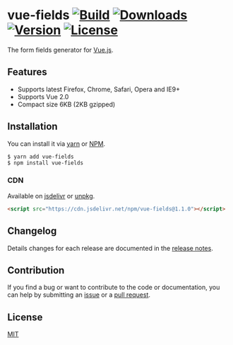 # vue-fields [![Build](https://circleci.com/gh/pagekit/vue-fields.svg?style=shield)](https://circleci.com/gh/pagekit/vue-fields) [![Downloads](https://img.shields.io/npm/dm/vue-fields.svg)](https://www.npmjs.com/package/vue-fields) [![Version](https://img.shields.io/npm/v/vue-fields.svg)](https://www.npmjs.com/package/vue-fields) [![License](https://img.shields.io/npm/l/vue-fields.svg)](https://www.npmjs.com/package/vue-fields)

The form fields generator for [Vue.js](http://vuejs.org).

## Features

- Supports latest Firefox, Chrome, Safari, Opera and IE9+
- Supports Vue 2.0
- Compact size 6KB (2KB gzipped)

## Installation
You can install it via [yarn](https://yarnpkg.com/) or [NPM](http://npmjs.org/).
```
$ yarn add vue-fields
$ npm install vue-fields
```

### CDN
Available on [jsdelivr](https://cdn.jsdelivr.net/npm/vue-fields@1.1.0) or [unpkg](https://unpkg.com/vue-fields@1.1.0).
```html
<script src="https://cdn.jsdelivr.net/npm/vue-fields@1.1.0"></script>
```

## Changelog

Details changes for each release are documented in the [release notes](https://github.com/pagekit/vue-fields/releases).

## Contribution

If you find a bug or want to contribute to the code or documentation, you can help by submitting an [issue](https://github.com/pagekit/vue-fields/issues) or a [pull request](https://github.com/pagekit/vue-fields/pulls).

## License

[MIT](http://opensource.org/licenses/MIT)
